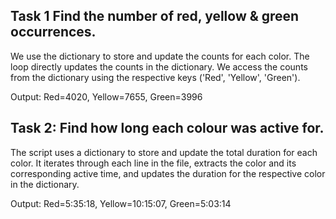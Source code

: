 ## Task 1 Find the number of red, yellow & green occurrences.

We use the dictionary to store and update the counts for each color.
The loop directly updates the counts in the dictionary.
We access the counts from the dictionary using the respective keys ('Red', 'Yellow', 'Green').

Output: 
Red=4020, Yellow=7655, Green=3996


## Task 2: Find how long each colour was active for.

The script uses a dictionary to store and update the total duration
for each color. It iterates through each line in the file, extracts
the color and its corresponding active time, and updates the duration
for the respective color in the dictionary.

Output:
Red=5:35:18, Yellow=10:15:07, Green=5:03:14